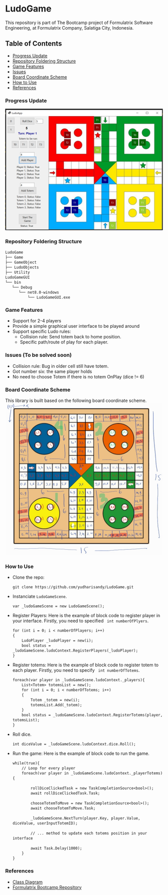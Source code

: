 # LudoGame

This repository is part of The Bootcamp project of Formulatrix Software Engineering, at Formulatrix Company, Salatiga City, Indonesia.

## Table of Contents
- [Progress Update]()
- [Repository Foldering Structure]()
- [Game Features]()
- [Issues]()
- [Board Coordinate Scheme]()
- [How to Use]()
- [References]()

### Progress Update
![progress-game-app](assets/progress3.png)

### Repository Foldering Structure
```
LudoGame
├── Game
├── GameObject
├── LudoObjects
├── Utility
LudoGameGUI
└── bin
   └── Debug
      └── net8.0-windows
          └── LudoGameGUI.exe   
```

### Game Features
- Support for 2-4 players
- Provide a simple graphical user interface to be played around
- Support specific Ludo rules: 
    - Collision rule: Send totem back to home position.
    - Specific path/route of play for each player.    

### Issues (To be solved soon)
- Collision rule: Bug in older cell still have totem.
- Got number six: the same player holds
- No need to choose Totem if there is no totem OnPlay (dice != 6)

### Board Coordinate Scheme
This library is built based on the following board coordinate scheme.
![Board-Scheme](assets/ludoScheme.jpg)

### How to Use
- Clone the repo: 

    ``` 
    git clone https://github.com/yudharisandy/LudoGame.git 
    ```

- Instanciate ```LudoGameScene```.

    ``` 
    var _ludoGameScene = new LudoGameScene(); 
    ```

- Register Players: Here is the example of block code to register player in your interface. Firstly, you need to specified ``` int numberOfPlyers```.

    ```
    for (int i = 0; i < numberOfPlayers; i++)
    {
        LudoPlayer _ludoPlayer = new(i);
        bool status = _ludoGameScene.ludoContext.RegisterPlayers(_ludoPlayer);
    }
    ```

- Register totems: Here is the example of block code to register totem to each player. Firstly, you need to specify ``` int numberOfTotems```.

    ```
    foreach(var player in _ludoGameScene.ludoContext._players){
        List<Totem> totemsList = new();
        for (int i = 0; i < numberOfTotems; i++)
        {
            Totem _totem = new(i);
            totemsList.Add(_totem);
        }
        bool status = _ludoGameScene.ludoContext.RegisterTotems(player, totemsList);
    }
    ```

- Roll dice.

    ``` 
    int diceValue = _ludoGameScene.ludoContext.dice.Roll(); 
    ```

- Run the game: Here is the example of block code to run the game.

    ```
    while(true){
        // Loop for every player
        foreach(var player in _ludoGameScene.ludoContext._playerTotems){
            
            rollDiceClickedTask = new TaskCompletionSource<bool>();
            await rollDiceClickedTask.Task;
            
            chooseTotemToMove = new TaskCompletionSource<bool>();
            await chooseTotemToMove.Task;
            
            _ludoGameScene.NextTurn(player.Key, player.Value, diceValue, userInputTotemID);

            // ... method to update each totems position in your interface

            await Task.Delay(1000);
        }
    }
    ```

### References
- [Class Diagram](https://github.com/probabilitynokami/ClassDiagram/blob/main/Ludo.md)
- [Formulatrix Bootcamp Repository](https://github.com/yudharisandy/Bootcamp-Formulatrix-CSharp)
